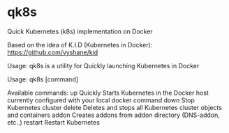 # qk8s
Quick Kubernetes (k8s) implementation on Docker

Based on the idea of K.I.D (Kubernetes in Docker): https://github.com/vyshane/kid

Usage:
qk8s is a utility for Quickly launching Kubernetes in Docker

Usage: qk8s [command]

Available commands:
  up       Quickly Starts Kubernetes in the Docker host currently configured with your local docker command
  down     Stop Kubernetes cluster
  delete   Deletes and stops all Kubernetes cluster objects and containers
  addon	   Creates addons from addon directory (DNS-addon, etc..)
  restart  Restart Kubernetes
